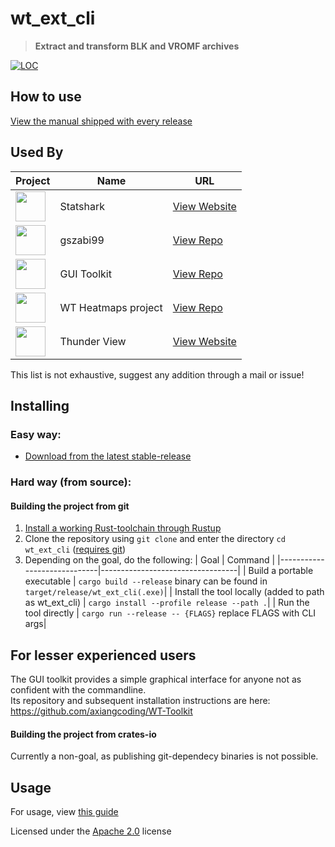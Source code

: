 # wt_ext_cli

> **Extract and transform BLK and VROMF archives**

[![LOC](https://tokei.rs/b1/github/Warthunder-Open-Source-Foundation/wt_ext_cli?type=Rust,Markdown,Javascript,Python,Shell)](https://github.com/search?q=repo%3AWarthunder-Open-Source-Foundation%2Fwt_ext_cli++language%3ARust&type=code)

## How to use
[View the manual shipped with every release](https://github.com/Warthunder-Open-Source-Foundation/wt_ext_cli/releases/latest/download/MANUAL.md)

## Used By

| Project                                                                          | Name                | URL                                                           |
|----------------------------------------------------------------------------------|---------------------|---------------------------------------------------------------|
| <img src="https://statshark.net/assets/icon.svg" width="48">                     | Statshark           | [View Website](https://statshark.net/)                        |
| <img src="https://avatars.githubusercontent.com/u/45767091?v=4" width="48">      | gszabi99            | [View Repo](https://github.com/gszabi99/War-Thunder-Datamine) |
| <img src="https://avatars.githubusercontent.com/u/49201354?v=4" width="48">      | GUI Toolkit         | [View Repo](https://github.com/axiangcoding/WT-Toolkit)       |
| <img src="https://avatars.githubusercontent.com/u/80386324?s=48&v=4" width="48"> | WT Heatmaps project | [View Repo](https://github.com/Sgambe33/WT-Plotter)           |
| <img src="" width="48">                                                          | Thunder View        | [View Website](https://thunderview.net/)                      |

This list is not exhaustive, suggest any addition through a mail or issue!
<!--|<img src="" width="48"> |  | [View Repo]() | -->

## Installing

### Easy way:

- [Download from the latest stable-release](https://github.com/Warthunder-Open-Source-Foundation/wt_ext_cli/releases?q=prerelease:false)

### Hard way (from source):

#### Building the project from git

1. <a href="https://www.rust-lang.org/tools/install">Install a working Rust-toolchain through Rustup</a>
2. Clone the repository using `git clone` and enter the directory
   `cd wt_ext_cli` ([requires git](https://github.com/git-guides/install-git))
3. Depending on the goal, do the following:
   | Goal | Command |
   |-----------------------------|----------------------------------|
   | Build a portable executable | `cargo build --release` binary can be found in `target/release/wt_ext_cli(.exe)`|
   | Install the tool locally (added to path as wt_ext_cli)    | `cargo install --profile release --path .`|
   | Run the tool directly | `cargo run --release -- {FLAGS}` replace FLAGS with CLI args|

## For lesser experienced users

The GUI toolkit provides a simple graphical interface for anyone not as confident with the commandline.  
Its repository and subsequent installation instructions are here: https://github.com/axiangcoding/WT-Toolkit

#### Building the project from crates-io

Currently a non-goal, as publishing git-dependecy binaries is not possible.

## Usage

For usage,
view [this guide](https://github.com/Warthunder-Open-Source-Foundation/wt_ext_cli/releases/latest/download/MANUAL.md)

Licensed under the [Apache 2.0](https://github.com/Warthunder-Open-Source-Foundation/wt_blk/blob/master/LICENSE) license
